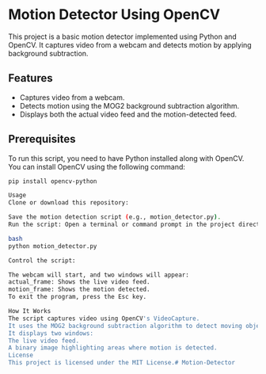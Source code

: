 # Motion Detector Using OpenCV

This project is a basic motion detector implemented using Python and OpenCV. It captures video from a webcam and detects motion by applying background subtraction.

## Features

- Captures video from a webcam.
- Detects motion using the MOG2 background subtraction algorithm.
- Displays both the actual video feed and the motion-detected feed.

## Prerequisites

To run this script, you need to have Python installed along with OpenCV. You can install OpenCV using the following command:

```bash
pip install opencv-python

Usage
Clone or download this repository:

Save the motion detection script (e.g., motion_detector.py).
Run the script: Open a terminal or command prompt in the project directory and run:

bash
python motion_detector.py

Control the script:

The webcam will start, and two windows will appear:
actual_frame: Shows the live video feed.
motion_frame: Shows the motion detected.
To exit the program, press the Esc key.

How It Works
The script captures video using OpenCV's VideoCapture.
It uses the MOG2 background subtraction algorithm to detect moving objects in the video feed.
It displays two windows:
The live video feed.
A binary image highlighting areas where motion is detected.
License
This project is licensed under the MIT License.#   M o t i o n - D e t e c t o r  
 